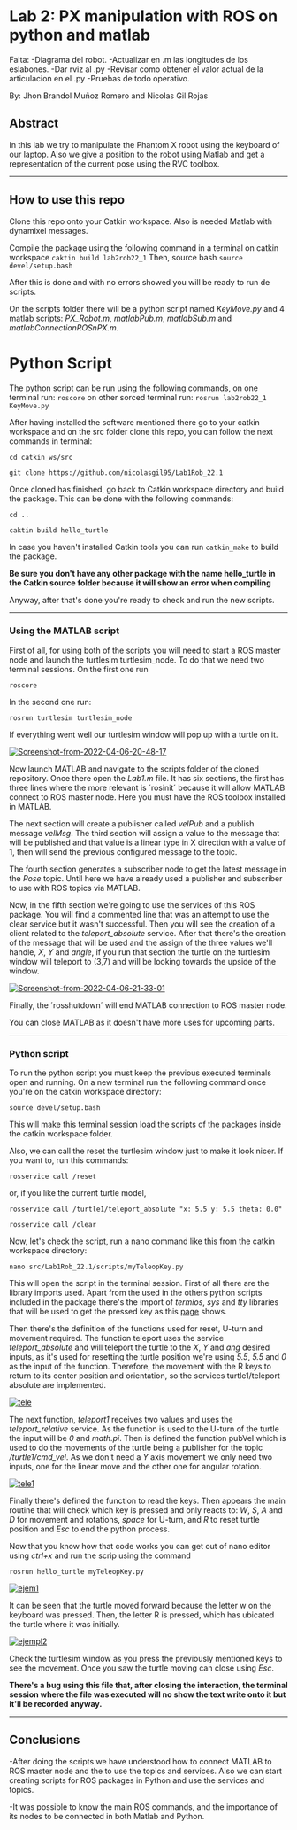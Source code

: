 # Lab 2: PX manipulation with ROS on python and matlab

Falta:
  -Diagrama del robot.
  -Actualizar en .m las longitudes de los eslabones.
  -Dar rviz al .py
  -Revisar como obtener el valor actual de la articulacion en el .py
  -Pruebas de todo operativo.

By: Jhon Brandol Muñoz Romero and Nicolas Gil Rojas
## Abstract
In this lab we try to manipulate the Phantom X robot using the keyboard of our laptop. Also we give a position to the robot using Matlab and get a representation of the current pose using the RVC toolbox.
 - - - 
## How to use this repo
Clone this repo onto your Catkin workspace. Also is needed Matlab with dynamixel messages.

Compile the package using the following command in a terminal on catkin workspace
`caktin build lab2rob22_1`
Then, source bash 
`source devel/setup.bash`

After this is done and with no errors showed you will be ready to run de scripts.

On the scripts folder there will be a python script named _KeyMove.py_ and 4 matlab scripts: *PX_Robot.m*, _matlabPub.m_, _matlabSub.m_ and _matlabConnectionROSnPX.m_.

# Python Script

The python script can be run using the following commands, on one terminal run:
`roscore`
on other sorced terminal run:
`rosrun lab2rob22_1 KeyMove.py`






After having installed the software mentioned there go to your catkin workspace and on the src folder clone this repo, you can follow the next commands in terminal: 

`cd catkin_ws/src` 

`git clone https://github.com/nicolasgil95/Lab1Rob_22.1`

Once cloned has finished, go back to Catkin workspace directory and build the package. This can be done with the following commands: 

`cd ..` 

`caktin build hello_turtle` 

In case you haven't installed Catkin tools you can run `catkin_make` to build the package.

__Be sure you don't have any other package with the name hello_turtle in the Catkin source folder because it will show an error when compiling__


Anyway, after that's done you're ready to check and run the new scripts. 
- - -
### Using the MATLAB script

First of all, for using both of the scripts you will need to start a ROS master node and launch the turtlesim turtlesim_node. To do that we need two terminal sessions. On the first one run  

`roscore` 

In the second one run: 

`rosrun turtlesim turtlesim_node` 

If everything went well our turtlesim window will pop up with a turtle on it. 

<a href="https://imgbb.com/"><img src="https://i.ibb.co/TLTZQ0Q/Screenshot-from-2022-04-06-20-48-17.png" alt="Screenshot-from-2022-04-06-20-48-17" border="0"></a>

Now launch MATLAB and navigate to the scripts folder of the cloned repository. Once there open the _Lab1.m_ file. It has six sections, the first has three lines where the more relevant is ´rosinit´ because it will allow MATLAB connect to ROS master node. Here you must have the ROS toolbox installed in MATLAB. 

The next section will create a publisher called _velPub_ and a publish message _velMsg_. The third section will assign a value to the message that will be published and that value is a linear type in X direction with a value of 1, then will send the previous configured message to the topic. 

The fourth section generates a subscriber node to get the latest message in the _Pose_ topic. Until here we have already used a publisher and subscriber to use with ROS topics via MATLAB. 

Now, in the fifth section we're going to use the services of this ROS package. You will find a commented line that was an attempt to use the clear service but it wasn't successful. Then you will see the creation of a client related to the _teleport_absolute_ service. After that there's the creation of the message that will be used and the assign of the three values we'll handle, _X_, _Y_ and _angle_, if you run that section the turtle on the turtlesim window will teleport to (3,7) and will be looking towards the upside of the window. 

<a href="https://ibb.co/fMpq6HV"><img src="https://i.ibb.co/PxhFXgs/Screenshot-from-2022-04-06-21-33-01.png" alt="Screenshot-from-2022-04-06-21-33-01" border="0"></a> 

Finally, the ´rosshutdown´ will end MATLAB connection to ROS master node. 

You can close MATLAB as it doesn't have more uses for upcoming parts.

- - -
### Python script
To run the python script you must keep the previous executed terminals open and running. On a new terminal run the following command once you're on the catkin workspace directory:  

`source devel/setup.bash` 

This will make this terminal session load the scripts of the packages inside the catkin workspace folder. 

Also, we can call the reset the turtlesim window just to make it look nicer. If you want to, run this commands: 

`rosservice call /reset` 

or, if you like the current turtle model, 

`rosservice call /turtle1/teleport_absolute "x: 5.5 y: 5.5 theta: 0.0" ` 

`rosservice call /clear` 

Now, let's check the script, run a nano command like this from the catkin workspace directory: 

`nano src/Lab1Rob_22.1/scripts/myTeleopKey.py` 

This will open the script in the terminal session. First of all there are the library imports used. Apart from the used in the others python scripts included in the package there's the import of _termios_, _sys_ and _tty_ libraries that will be used to get the pressed key as this [page](https://stackoverflow.com/questions/34497323/what-is-the-easiest-way-to-detect-key-presses-in-python-3-on-a-linux-machine) shows.

Then there's the definition of the functions used for reset, U-turn and movement required. The function teleport uses the service _teleport_absolute_ and will teleport the turtle to the _X_, _Y_ and _ang_ desired inputs, as it's used for resetting the turtle position we're using _5.5_, _5.5_ and _0_  as the input of the function. Therefore, the movement with the R keys to return to its center position and orientation, so the services turtle1/teleport absolute are implemented.

<a href="https://ibb.co/6yFXH6K"><img src="https://i.ibb.co/PrgDcB2/tele.png" alt="tele" border="0"></a>

The next function, _teleport1_ receives two values and uses the _teleport_relative_ service. As the function is used to the U-turn of the turtle the input will be _0_ and _math.pi_. Then is defined the function pubVel which is used to do the movements of the turtle being a publisher for the topic _/turtle1/cmd_vel_. As we don't need a _Y_ axis movement we only need two inputs, one for the linear move and the other one for angular rotation.  

<a href="https://ibb.co/GFYn4dt"><img src="https://i.ibb.co/1by7t0d/tele1.png" alt="tele1" border="0"></a>

Finally there's defined the function to read the keys. Then appears the main routine that will check which key is pressed and only reacts to: _W_, _S_, _A_ and _D_ for movement and rotations, _space_ for U-turn, and _R_ to reset turtle position and _Esc_ to end the python process.  

Now that you know how that code works you can get out of nano editor using _ctrl+x_ and run the scrip using the command 

`rosrun hello_turtle myTeleopKey.py` 

<a href="https://ibb.co/Z883Tnp"><img src="https://i.ibb.co/wWWT69F/ejem1.png" alt="ejem1" border="0"></a>

It can be seen that the turtle moved forward because the letter w on the keyboard was pressed. Then, the letter R is pressed, which has ubicated the turtle where it was initially.

<a href="https://imgbb.com/"><img src="https://i.ibb.co/z64dJjQ/ejempl2.png" alt="ejempl2" border="0"></a>

Check the turtlesim window as you press the previously mentioned keys to see the movement. Once you saw the turtle moving can close using _Esc_. 

__There's a bug using this file that, after closing the interaction, the terminal session where the file was executed will no show the text write onto it but it'll be recorded anyway.__ 

--- 
## Conclusions
-After doing the scripts we have understood how to connect MATLAB to ROS master node and the to use the topics and services. Also we can start creating scripts for ROS packages in Python and use the services and topics.

-It was possible to know the main ROS commands, and the importance of its nodes to be connected in both Matlab and Python.

